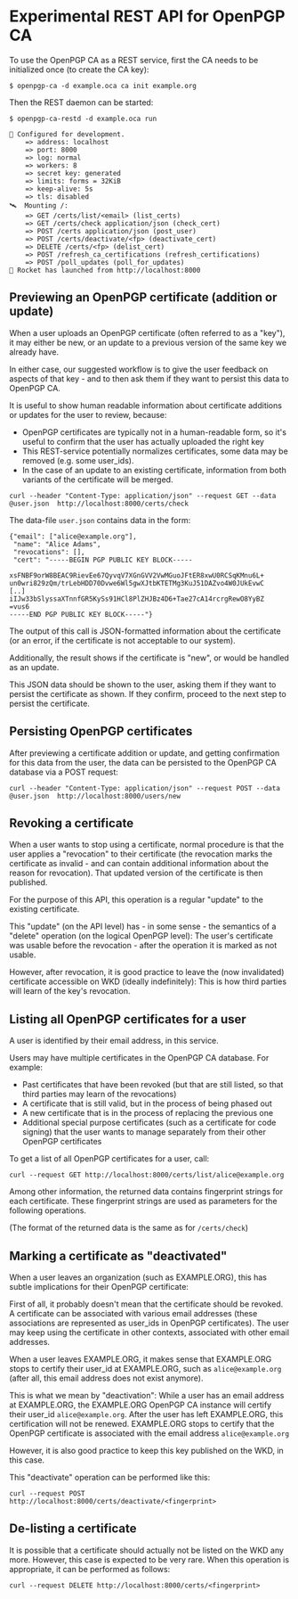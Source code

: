 # Experimental REST API for OpenPGP CA

To use the OpenPGP CA as a REST service, first the CA needs to be
initialized once (to create the CA key):

```
$ openpgp-ca -d example.oca ca init example.org
```

Then the REST daemon can be started:

```
$ openpgp-ca-restd -d example.oca run

🔧 Configured for development.
    => address: localhost
    => port: 8000
    => log: normal
    => workers: 8
    => secret key: generated
    => limits: forms = 32KiB
    => keep-alive: 5s
    => tls: disabled
🛰  Mounting /:
    => GET /certs/list/<email> (list_certs)
    => GET /certs/check application/json (check_cert)
    => POST /certs application/json (post_user)
    => POST /certs/deactivate/<fp> (deactivate_cert)
    => DELETE /certs/<fp> (delist_cert)
    => POST /refresh_ca_certifications (refresh_certifications)
    => POST /poll_updates (poll_for_updates)
🚀 Rocket has launched from http://localhost:8000
```

## Previewing an OpenPGP certificate (addition or update)

When a user uploads an OpenPGP certificate (often referred to as a "key"),
it may either be new, or an update to a previous version of
the same key we already have.

In either case, our suggested workflow is to give the user feedback on
aspects of that key - and to then ask them if they want to persist this
data to OpenPGP CA.

It is useful to show human readable information about certificate additions
or updates for the user to review, because:

- OpenPGP certificates are typically not in a human-readable form, so it's
  useful to confirm that the user has actually uploaded the right key
- This REST-service potentially normalizes certificates,
  some data may be removed (e.g. some user_ids).
- In the case of an update to an existing certificate, information from
  both variants of the certificate will be merged.

```
curl --header "Content-Type: application/json" --request GET --data @user.json  http://localhost:8000/certs/check
```

The data-file `user.json` contains data in the form:

```
{"email": ["alice@example.org"],
 "name": "Alice Adams",
 "revocations": [],
 "cert": "-----BEGIN PGP PUBLIC KEY BLOCK-----

xsFNBF9orW8BEAC9RievEe67QyvqV7XGnGVV2VwMGuoJFtER8xwU0RCSqKMnu6L+
un0wri829zQm/trLebHDD70Dvwe6Wl5gwXJtbKTETMg3KuJ51DAZvo4W0JUkEvwC
[..]
iIJw33bSlyssaXTnnfGR5KySs91HCl8PlZHJBz4D6+Tae27cA14rcrgRewO8YyBZ
=vus6
-----END PGP PUBLIC KEY BLOCK-----"}
```

The output of this call is JSON-formatted information about the certificate
(or an error, if the certificate is not acceptable to our system).

Additionally, the result shows if the certificate is "new", or would be
handled as an update. 

This JSON data should be shown to the user, asking them if they want to
persist the certificate as shown. If they confirm, proceed to the next step to
persist the certificate.

## Persisting OpenPGP certificates

After previewing a certificate addition or update, and getting confirmation
for this data from the user, the data can be persisted to the OpenPGP CA
database via a POST request:

```
curl --header "Content-Type: application/json" --request POST --data @user.json  http://localhost:8000/users/new
```


## Revoking a certificate

When a user wants to stop using a certificate, normal procedure is that the
user applies a "revocation" to their certificate (the revocation marks the
certificate as invalid - and can contain additional information about the
 reason for revocation).
That updated version of the certificate is then published.

For the purpose of this API, this operation is a regular "update" to
the existing certificate.

This "update" (on the API level) has - in some sense - the semantics
of a "delete" operation (on the logical OpenPGP level):
The user's certificate was usable before the revocation - after the
operation it is marked as not usable.

However, after revocation, it is good practice to leave the (now invalidated)
certificate accessible on WKD (ideally indefinitely):
This is how third parties will learn of the key's revocation.


## Listing all OpenPGP certificates for a user

A user is identified by their email address, in this service.

Users may have multiple certificates in the OpenPGP CA database. For example:

- Past certificates that have been revoked (but that are still listed, so that
  third parties may learn of the revocations)
- A certificate that is still valid, but in the process of being phased out
- A new certificate that is in the process of replacing the previous one
- Additional special purpose certificates (such as a certificate for code
  signing) that the user wants to manage separately from their other
  OpenPGP certificates

To get a list of all OpenPGP certificates for a user, call:

```
curl --request GET http://localhost:8000/certs/list/alice@example.org
```

Among other information, the returned data contains fingerprint strings for
each certificate. These fingerprint strings are used as parameters for the
following operations.

(The format of the returned data is the same as for `/certs/check`)


## Marking a certificate as "deactivated"

When a user leaves an organization (such as EXAMPLE.ORG), this has subtle
implications for their OpenPGP certificate:

First of all, it probably doesn't mean that the certificate should be revoked.
A certificate can be associated with various email addresses (these
associations are represented as user_ids in OpenPGP certificates).
The user may keep using the certificate in other contexts, associated with
other email addresses.

When a user leaves EXAMPLE.ORG, it makes sense that EXAMPLE.ORG stops to
certify their user_id at EXAMPLE.ORG, such as `alice@example.org` (after
all, this email address does not exist anymore).

This is what we mean by "deactivation":
While a user has an email address at EXAMPLE.ORG, the EXAMPLE.ORG OpenPGP
CA instance will certify their user_id `alice@example.org`.
After the user  has left EXAMPLE.ORG, this certification will not be
renewed. EXAMPLE.ORG stops to certify that the OpenPGP certificate is
associated with the email address `alice@example.org`

However, it is also good practice to keep this key published on the WKD,
in this case. 

This "deactivate" operation can be performed like this:

```
curl --request POST http://localhost:8000/certs/deactivate/<fingerprint>
```

## De-listing a certificate

It is possible that a certificate should actually not be listed on the WKD any
more. However, this case is expected to be very rare.
When this operation is appropriate, it can be performed as follows:

```
curl --request DELETE http://localhost:8000/certs/<fingerprint>
```
